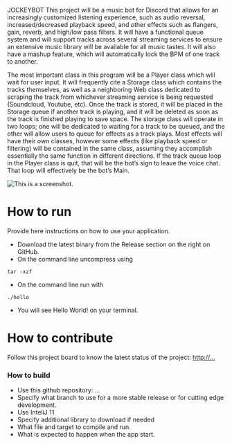 JOCKEYBOT 
This project will be a music bot for Discord that allows for an increasingly customized listening experience, such as audio reversal, increased/decreased playback speed, and other effects such as flangers, gain, reverb, and high/low pass filters. It will have a functional queue system and will support tracks across several streaming services to ensure an extensive music library will be available for all music tastes. It will also have a mashup feature, which will automatically lock the BPM of one track to another.
  

The most important class in this program will be a Player class which will wait for user input. It will frequently cite a Storage class which contains the tracks themselves, as well as a neighboring Web class dedicated to scraping the track from whichever streaming service is being requested (Soundcloud, Youtube, etc). Once the track is stored, it will be placed in the Storage queue if another track is playing, and it will be deleted as soon as the track is finished playing to save space. The storage class will operate in two loops; one will be dedicated to waiting for a track to be queued, and the other will allow users to queue for effects as a track plays. Most effects will have their own classes, however some effects (like playback speed or filtering) will be contained in the same class, assuming they accomplish essentially the same function in different directions. If the track queue loop in the Player class is quit, that will be the bot’s sign to leave the voice chat. That loop will effectively be the bot’s Main.

![This is a screenshot.](images.png)
# How to run
Provide here instructions on how to use your application.   
- Download the latest binary from the Release section on the right on GitHub.  
- On the command line uncompress using
```
tar -xzf  
```
- On the command line run with
```
./hello
```
- You will see Hello World! on your terminal. 

# How to contribute
Follow this project board to know the latest status of the project: [http://...]([http://...])  

### How to build
- Use this github repository: ... 
- Specify what branch to use for a more stable release or for cutting edge development.  
- Use InteliJ 11
- Specify additional library to download if needed 
- What file and target to compile and run. 
- What is expected to happen when the app start. 
